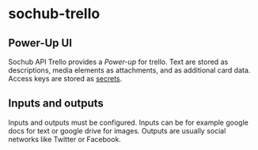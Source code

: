 # sochub-trello

## Power-Up UI

Sochub API Trello provides a _Power-up_ for trello. Text are stored as
descriptions, media elements as attachments, and as additional card data.
Access keys are stored as [secrets](https://developer.atlassian.com/cloud/trello/power-ups/client-library/managing-secrets/).

## Inputs and outputs

Inputs and outputs must be configured. Inputs can be for example google docs for
text or google drive for images. Outputs are usually social networks like
Twitter or Facebook.
